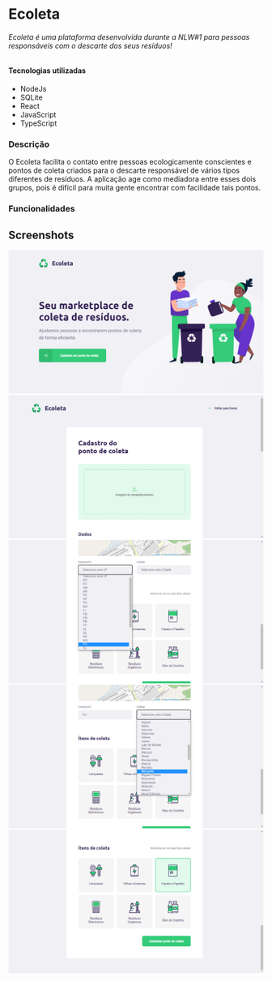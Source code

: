 # Ecoleta

###### Ecoleta é uma plataforma desenvolvida durante a NLW#1 para pessoas responsáveis com o descarte dos seus resíduos!

#### Tecnologias utilizadas
- NodeJs
- SQLite
- React
- JavaScript
- TypeScript

### Descrição

O Ecoleta facilita o contato entre pessoas ecologicamente conscientes e pontos de coleta criados para o descarte responsável de vários tipos diferentes de resíduos. A aplicação age como mediadora entre esses dois grupos, pois é difícil para muita gente encontrar com facilidade tais pontos.

### Funcionalidades


## Screenshots

![image](https://github.com/psdaniel/assets/blob/master/ecoleta/2020-08-26%20(4).png?raw=true)
![image](https://github.com/psdaniel/assets/blob/master/ecoleta/2020-08-26%20(5).png?raw=true)
![image](https://github.com/psdaniel/assets/blob/master/ecoleta/2020-08-26%20(9).png)
![image](https://github.com/psdaniel/assets/blob/master/ecoleta/2020-08-26%20(10).png)
![image](https://github.com/psdaniel/assets/blob/master/ecoleta/2020-08-26%20(11).png?raw=true)
